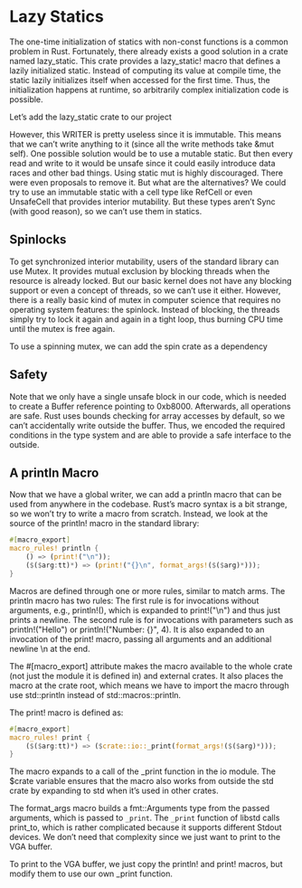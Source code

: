 # Lazy Statics

The one-time initialization of statics with non-const functions is a common problem in Rust. Fortunately, there already exists a good solution in a crate named lazy_static. This crate provides a lazy_static! macro that defines a lazily initialized static. Instead of computing its value at compile time, the static lazily initializes itself when accessed for the first time. Thus, the initialization happens at runtime, so arbitrarily complex initialization code is possible.

Let’s add the lazy_static crate to our project

However, this WRITER is pretty useless since it is immutable. This means that we can’t write anything to it (since all the write methods take &mut self). One possible solution would be to use a mutable static. But then every read and write to it would be unsafe since it could easily introduce data races and other bad things. Using static mut is highly discouraged. There were even proposals to remove it. But what are the alternatives? We could try to use an immutable static with a cell type like RefCell or even UnsafeCell that provides interior mutability. But these types aren’t Sync (with good reason), so we can’t use them in statics.

## Spinlocks

To get synchronized interior mutability, users of the standard library can use Mutex. It provides mutual exclusion by blocking threads when the resource is already locked. But our basic kernel does not have any blocking support or even a concept of threads, so we can’t use it either. However, there is a really basic kind of mutex in computer science that requires no operating system features: the spinlock. Instead of blocking, the threads simply try to lock it again and again in a tight loop, thus burning CPU time until the mutex is free again.

To use a spinning mutex, we can add the spin crate as a dependency

## Safety

Note that we only have a single unsafe block in our code, which is needed to create a Buffer reference pointing to 0xb8000. Afterwards, all operations are safe. Rust uses bounds checking for array accesses by default, so we can’t accidentally write outside the buffer. Thus, we encoded the required conditions in the type system and are able to provide a safe interface to the outside.

## A println Macro

Now that we have a global writer, we can add a println macro that can be used from anywhere in the codebase. Rust’s macro syntax is a bit strange, so we won’t try to write a macro from scratch. Instead, we look at the source of the println! macro in the standard library:

```rust
#[macro_export]
macro_rules! println {
    () => (print!("\n"));
    ($($arg:tt)*) => (print!("{}\n", format_args!($($arg)*)));
}
```

Macros are defined through one or more rules, similar to match arms. The println macro has two rules: The first rule is for invocations without arguments, e.g., println!(), which is expanded to print!("\n") and thus just prints a newline. The second rule is for invocations with parameters such as println!("Hello") or println!("Number: {}", 4). It is also expanded to an invocation of the print! macro, passing all arguments and an additional newline \n at the end.

The #[macro_export] attribute makes the macro available to the whole crate (not just the module it is defined in) and external crates. It also places the macro at the crate root, which means we have to import the macro through use std::println instead of std::macros::println.

The print! macro is defined as:

```rust
#[macro_export]
macro_rules! print {
    ($($arg:tt)*) => ($crate::io::_print(format_args!($($arg)*)));
}
```

The macro expands to a call of the _print function in the io module. The $crate variable ensures that the macro also works from outside the std crate by expanding to std when it’s used in other crates.

The format_args macro builds a fmt::Arguments type from the passed arguments, which is passed to `_print`. The `_print` function of libstd calls print_to, which is rather complicated because it supports different Stdout devices. We don’t need that complexity since we just want to print to the VGA buffer.

To print to the VGA buffer, we just copy the println! and print! macros, but modify them to use our own _print function.
